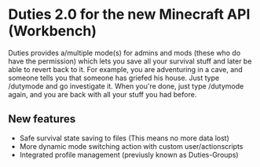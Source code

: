Duties 2.0 for the new Minecraft API (Workbench)
================================================

Duties provides a/multiple mode(s) for admins and mods (these who do have the permission) which lets you save all your survival stuff and later be able to revert back to it. For example, you are adventuring in a cave, and someone tells you that someone has griefed his house. Just type /dutymode and go investigate it. When you're done, just type /dutymode again, and you are back with all your stuff you had before. 

New features
--------

* Safe survival state saving to files (This means no more data lost)
* More dynamic mode switching action with custom user/actionscripts
* Integrated profile management (previusly known as Duties-Groups)